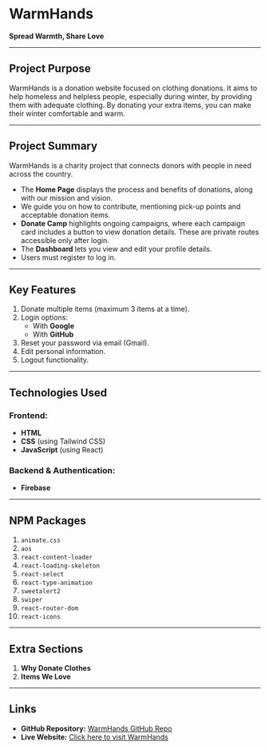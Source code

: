 # WarmHands  
**Spread Warmth, Share Love**

---

## Project Purpose  
WarmHands is a donation website focused on clothing donations. It aims to help homeless and helpless people, especially during winter, by providing them with adequate clothing. By donating your extra items, you can make their winter comfortable and warm.

---

## Project Summary  
WarmHands is a charity project that connects donors with people in need across the country.  

- The **Home Page** displays the process and benefits of donations, along with our mission and vision.  
- We guide you on how to contribute, mentioning pick-up points and acceptable donation items.  
- **Donate Camp** highlights ongoing campaigns, where each campaign card includes a button to view donation details. These are private routes accessible only after login.  
- The **Dashboard** lets you view and edit your profile details.  
- Users must register to log in.  

---

## Key Features  
1. Donate multiple items (maximum 3 items at a time).  
2. Login options:  
   - With **Google**  
   - With **GitHub**  
3. Reset your password via email (Gmail).  
4. Edit personal information.  
5. Logout functionality.  

---

## Technologies Used  
### Frontend:  
- **HTML**  
- **CSS** (using Tailwind CSS)  
- **JavaScript** (using React)  

### Backend & Authentication:  
- **Firebase**

---

## NPM Packages  
1. `animate.css`  
2. `aos`  
3. `react-content-loader`  
4. `react-loading-skeleton`  
5. `react-select`  
6. `react-type-animation`  
7. `sweetalert2`  
8. `swiper`  
9. `react-router-dom`  
10. `react-icons`  

---

## Extra Sections  
1. **Why Donate Clothes**  
2. **Items We Love**  

---

## Links  
- **GitHub Repository:** [WarmHands GitHub Repo](https://github.com/programming-hero-web-course1/b10-a9-authentication-ABUNAYEM7)  
- **Live Website:** [Click here to visit WarmHands](https://warmhands-e9be2.web.app/)  

